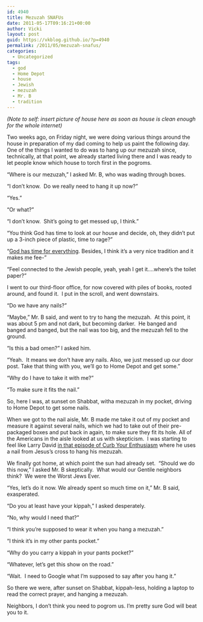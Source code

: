 ```yaml
---
id: 4940
title: Mezuzah SNAFUs
date: 2011-05-17T09:16:21+00:00
author: Vicki
layout: post
guid: https://vkblog.github.io/?p=4940
permalink: /2011/05/mezuzah-snafus/
categories:
  - Uncategorized
tags:
  - god
  - Home Depot
  - house
  - Jewish
  - mezuzah
  - Mr. B
  - tradition
---
```

_(Note to self: insert picture of house here as soon as house is clean enough for the whole internet)_

Two weeks ago, on Friday night, we were doing various things around the house in preparation of my dad coming to help us paint the following day. One of the things I wanted to do was to hang up our mezuzah since, technically, at that point, we already started living there and I was ready to let people know which house to torch first in the pogroms.

&#8220;Where is our mezuzah,&#8221; I asked Mr. B, who was wading through boxes.

&#8220;I don&#8217;t know.  Do we really need to hang it up now?&#8221;

&#8220;Yes.&#8221;

&#8220;Or what?&#8221;

&#8220;I don&#8217;t know.  Shit&#8217;s going to get messed up, I think.&#8221;

&#8220;You think God has time to look at our house and decide, oh, they didn&#8217;t put up a 3-inch piece of plastic, time to rage?&#8221;

&#8220;[God has time for everything](https://vkblog.github.io/2009/09/16/gods-is-straight-up-messing-with-me/). Besides, I think it&#8217;s a very nice tradition and it makes me fee-&#8221;

&#8220;Feel connected to the Jewish people, yeah, yeah I get it&#8230;.where&#8217;s the toilet paper?&#8221;

I went to our third-floor office, for now covered with piles of books, rooted around, and found it.  I put in the scroll, and went downstairs.

&#8220;Do we have any nails?&#8221;

&#8220;Maybe,&#8221; Mr. B said, and went to try to hang the mezuzah.  At this point, it was about 5 pm and not dark, but becoming darker.  He banged and banged and banged, but the nail was too big, and the mezuzah fell to the ground.

&#8220;Is this a bad omen?&#8221; I asked him.

&#8220;Yeah.  It means we don&#8217;t have any nails. Also, we just messed up our door post. Take that thing with you, we&#8217;ll go to Home Depot and get some.&#8221;

&#8220;Why do I have to take it with me?&#8221;

&#8220;To make sure it fits the nail.&#8221;

So, here I was, at sunset on Shabbat, witha mezuzah in my pocket, driving to Home Depot to get some nails.

When we got to the nail aisle, Mr. B made me take it out of my pocket and measure it against several nails, which we had to take out of their pre-packaged boxes and put back in again, to make sure they fit its hole. All of the Americans in the aisle looked at us with skepticism.  I was starting to feel like Larry David [in that episode of Curb Your Enthusiasm](http://www.fandango.com/curbyourenthusiasm:thechristnail_v350018/plotsummary) where he uses a nail from Jesus&#8217;s cross to hang his mezuzah.

We finally got home, at which point the sun had already set.  &#8220;Should we do this now,&#8221; I asked Mr. B skeptically.  What would our Gentile neighbors think?  We were the Worst Jews Ever.

&#8220;Yes, let&#8217;s do it now. We already spent so much time on it,&#8221; Mr. B said, exasperated.

&#8220;Do you at least have your kippah,&#8221; I asked desperately.

&#8220;No, why would I need that?&#8221;

&#8220;I think you&#8217;re supposed to wear it when you hang a mezuzah.&#8221;

&#8220;I think it&#8217;s in my other pants pocket.&#8221;

&#8220;Why do you carry a kippah in your pants pocket?&#8221;

&#8220;Whatever, let&#8217;s get this show on the road.&#8221;

&#8220;Wait.  I need to Google what I&#8217;m supposed to say after you hang it.&#8221;

So there we were, after sunset on Shabbat, kippah-less, holding a laptop to read the correct prayer, and hanging a mezuzah.

Neighbors, I don&#8217;t think you need to pogrom us. I&#8217;m pretty sure God will beat you to it.